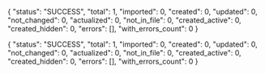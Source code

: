 {
    "status": "SUCCESS",
    "total": 1,
    "imported": 0,
    "created": 0,
    "updated": 0,
    "not_changed": 0,
    "actualized": 0,
    "not_in_file": 0,
    "created_active": 0,
    "created_hidden": 0,
    "errors": [],
    "with_errors_count": 0
}

{
    "status": "SUCCESS",
    "total": 1,
    "imported": 0,
    "created": 0,
    "updated": 0,
    "not_changed": 0,
    "actualized": 0,
    "not_in_file": 0,
    "created_active": 0,
    "created_hidden": 0,
    "errors": [],
    "with_errors_count": 0
}